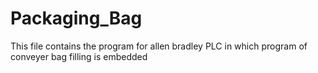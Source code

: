 # Packaging_Bag
This file contains the program for allen bradley PLC in which program of conveyer bag filling is embedded
